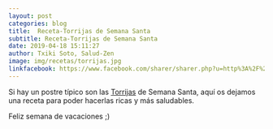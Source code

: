 ```yaml
---
layout: post
categories: blog
title:  Receta-Torrijas de Semana Santa
subtitle: Receta-Torrijas de Semana Santa
date: 2019-04-18 15:11:27
author: Txiki Soto, Salud-Zen
image: img/recetas/torrijas.jpg
linkfacebook: https://www.facebook.com/sharer/sharer.php?u=http%3A%2F%2Fww.salud-zen.com%2Fblog%2Fhttp%3A%2F%2Flocalhost%3A4000%2Fblog%2F2019%2F04%2F18%2Freceta-postre-torrijas.html&amp;src=sdkpreparse
---
```

Si hay un postre típico son las [Torrijas][receta] de Semana Santa, aquí os dejamos una receta para poder hacerlas ricas y más saludables.

Feliz semana de vacaciones ;)


[receta]: {{site.url}}{{site.baseurl}}/principal/2019/04/18/torrijas.html
